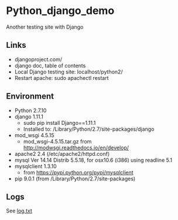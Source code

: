 # Python_django_demo
Another testing site with Django


## Links

- djangoproject.com/
- django doc, table of contents
- Local Django testing site: localhost/python2/
- Restart apache: sudo apachectl restart 


## Environment

- Python 2.7.10
- django 1.11.1 
  - sudo pip install Django==1.11.1 
  - Installed to: /Library/Python/2.7/site-packages/django
- mod_wsgi 4.5.15 
  - mod_wsgi-4.5.15.tar.gz from http://modwsgi.readthedocs.io/en/develop/
- apache2 2.4 (/etc/apache2/httpd.conf)
- mysql  Ver 14.14 Distrib 5.5.18, for osx10.6 (i386) using readline 5.1
- mysqlclient 1.3.10 
  - from https://pypi.python.org/pypi/mysqlclient
- pip 9.0.1 (from /Library/Python/2.7/site-packages)


## Logs

See <a href="log.txt">log.txt</a>
